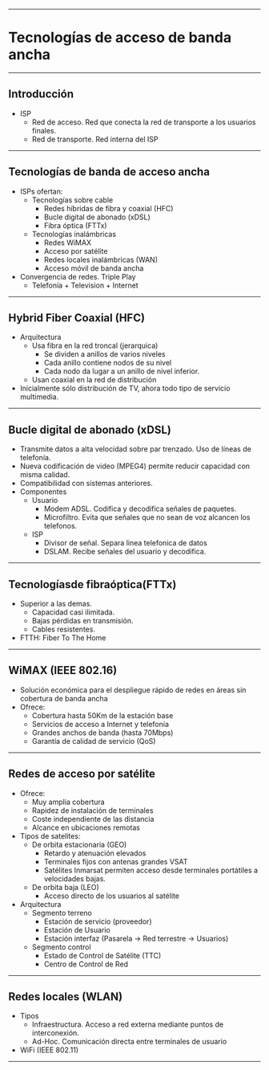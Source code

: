 
---
# Tecnologías de acceso de banda ancha
---
## Introducción
- ISP
	- Red de acceso. Red que conecta la red de transporte a los usuarios finales.
	- Red de transporte. Red interna del ISP
---
## Tecnologías de banda de acceso ancha
- ISPs ofertan:
	- Tecnologías sobre cable
		- Redes híbridas de fibra y coaxial (HFC)
		- Bucle digital de abonado (xDSL)
		- Fibra óptica (FTTx)
	- Tecnologías inalámbricas
		- Redes WiMAX
		- Acceso por satélite
		- Redes locales inalámbricas (WAN)
		- Acceso móvil de banda ancha
- Convergencia de redes. Triple Play
	- Telefonía + Television + Internet
---
## Hybrid Fiber Coaxial (HFC)
- Arquitectura
	- Usa fibra en la red troncal (jerarquica)
		- Se dividen a anillos de varios niveles
		- Cada anillo contiene nodos de su nivel
		- Cada nodo da lugar a un anillo de nivel inferior.
	- Usan coaxial en la red de distribución
- Inicialmente sólo distribución de TV, ahora todo tipo de servicio multimedia.
---
## Bucle digital de abonado (xDSL)
- Transmite datos a alta velocidad sobre par trenzado. Uso de líneas de telefonía.
- Nueva codificación de video (MPEG4) permite reducir capacidad con misma calidad.
- Compatibilidad con sistemas anteriores.
- Componentes
	- Usuario
		- Modem ADSL. Codifica y decodifica señales de paquetes.
		- Microfiltro. Evita que señales que no sean de voz alcancen los telefonos.
	- ISP
		- Divisor de señal. Separa linea telefonica de datos
		- DSLAM. Recibe señales del usuario y decodifica.
---
## Tecnologíasde fibraóptica(FTTx)
- Superior a las demas.
	- Capacidad casi ilimitada.
	- Bajas pérdidas en transmisión.
	- Cables resistentes.
- FTTH: Fiber To The Home
---
## WiMAX (IEEE 802.16)
- Solución económica para el despliegue rápido de redes en áreas sin cobertura de banda ancha
- Ofrece:
	- Cobertura hasta 50Km de la estación base
	- Servicios de acceso a Internet y telefonía
	- Grandes anchos de banda (hasta 70Mbps)
	- Garantía de calidad de servicio (QoS)
---
## Redes de acceso por satélite
- Ofrece:
	- Muy amplia cobertura
	- Rapidez de instalación de terminales
	- Coste independiente de las distancia
	- Alcance en ubicaciones remotas
- Tipos de satelites:
	- De orbita estacionaria (GEO)
		- Retardo y atenuación elevados
		- Terminales fijos con antenas grandes VSAT
		- Satélites Inmarsat permiten acceso desde terminales portátiles a velocidades bajas.
	- De orbita baja (LEO)
		- Acceso directo de los usuarios al satélite
- Arquitectura
	- Segmento terreno
		- Estación de servicio (proveedor)
		- Estación de Usuario
		- Estación interfaz (Pasarela -> Red terrestre -> Usuarios)
	- Segmento control
		- Estado de Control de Satélite (TTC)
		- Centro de Control de Red
---
## Redes locales (WLAN)
- Tipos
	- Infraestructura. Acceso a red externa mediante puntos de interconexión.
	- Ad-Hoc. Comunicación directa entre terminales de usuario
- WiFi (IEEE 802.11)
---